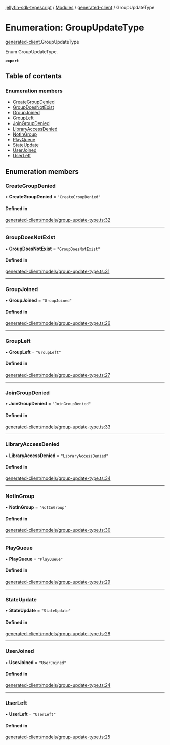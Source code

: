 [jellyfin-sdk-typescript](../README.md) / [Modules](../modules.md) / [generated-client](../modules/generated_client.md) / GroupUpdateType

# Enumeration: GroupUpdateType

[generated-client](../modules/generated_client.md).GroupUpdateType

Enum GroupUpdateType.

**`export`**

## Table of contents

### Enumeration members

- [CreateGroupDenied](generated_client.GroupUpdateType.md#creategroupdenied)
- [GroupDoesNotExist](generated_client.GroupUpdateType.md#groupdoesnotexist)
- [GroupJoined](generated_client.GroupUpdateType.md#groupjoined)
- [GroupLeft](generated_client.GroupUpdateType.md#groupleft)
- [JoinGroupDenied](generated_client.GroupUpdateType.md#joingroupdenied)
- [LibraryAccessDenied](generated_client.GroupUpdateType.md#libraryaccessdenied)
- [NotInGroup](generated_client.GroupUpdateType.md#notingroup)
- [PlayQueue](generated_client.GroupUpdateType.md#playqueue)
- [StateUpdate](generated_client.GroupUpdateType.md#stateupdate)
- [UserJoined](generated_client.GroupUpdateType.md#userjoined)
- [UserLeft](generated_client.GroupUpdateType.md#userleft)

## Enumeration members

### CreateGroupDenied

• **CreateGroupDenied** = `"CreateGroupDenied"`

#### Defined in

[generated-client/models/group-update-type.ts:32](https://github.com/thornbill/jellyfin-sdk-typescript/blob/46678c1/src/generated-client/models/group-update-type.ts#L32)

___

### GroupDoesNotExist

• **GroupDoesNotExist** = `"GroupDoesNotExist"`

#### Defined in

[generated-client/models/group-update-type.ts:31](https://github.com/thornbill/jellyfin-sdk-typescript/blob/46678c1/src/generated-client/models/group-update-type.ts#L31)

___

### GroupJoined

• **GroupJoined** = `"GroupJoined"`

#### Defined in

[generated-client/models/group-update-type.ts:26](https://github.com/thornbill/jellyfin-sdk-typescript/blob/46678c1/src/generated-client/models/group-update-type.ts#L26)

___

### GroupLeft

• **GroupLeft** = `"GroupLeft"`

#### Defined in

[generated-client/models/group-update-type.ts:27](https://github.com/thornbill/jellyfin-sdk-typescript/blob/46678c1/src/generated-client/models/group-update-type.ts#L27)

___

### JoinGroupDenied

• **JoinGroupDenied** = `"JoinGroupDenied"`

#### Defined in

[generated-client/models/group-update-type.ts:33](https://github.com/thornbill/jellyfin-sdk-typescript/blob/46678c1/src/generated-client/models/group-update-type.ts#L33)

___

### LibraryAccessDenied

• **LibraryAccessDenied** = `"LibraryAccessDenied"`

#### Defined in

[generated-client/models/group-update-type.ts:34](https://github.com/thornbill/jellyfin-sdk-typescript/blob/46678c1/src/generated-client/models/group-update-type.ts#L34)

___

### NotInGroup

• **NotInGroup** = `"NotInGroup"`

#### Defined in

[generated-client/models/group-update-type.ts:30](https://github.com/thornbill/jellyfin-sdk-typescript/blob/46678c1/src/generated-client/models/group-update-type.ts#L30)

___

### PlayQueue

• **PlayQueue** = `"PlayQueue"`

#### Defined in

[generated-client/models/group-update-type.ts:29](https://github.com/thornbill/jellyfin-sdk-typescript/blob/46678c1/src/generated-client/models/group-update-type.ts#L29)

___

### StateUpdate

• **StateUpdate** = `"StateUpdate"`

#### Defined in

[generated-client/models/group-update-type.ts:28](https://github.com/thornbill/jellyfin-sdk-typescript/blob/46678c1/src/generated-client/models/group-update-type.ts#L28)

___

### UserJoined

• **UserJoined** = `"UserJoined"`

#### Defined in

[generated-client/models/group-update-type.ts:24](https://github.com/thornbill/jellyfin-sdk-typescript/blob/46678c1/src/generated-client/models/group-update-type.ts#L24)

___

### UserLeft

• **UserLeft** = `"UserLeft"`

#### Defined in

[generated-client/models/group-update-type.ts:25](https://github.com/thornbill/jellyfin-sdk-typescript/blob/46678c1/src/generated-client/models/group-update-type.ts#L25)
